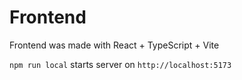 # Frontend

Frontend was made with React + TypeScript + Vite

`npm run local` starts server on `http://localhost:5173`
